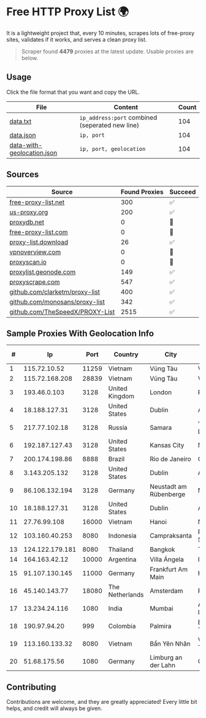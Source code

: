 
# Free HTTP Proxy List 🌍

It is a lightweight project that, every 10 minutes, scrapes lots of free-proxy sites, validates if it works, and serves a clean proxy list.


> Scraper found **4479** proxies at the latest update. Usable proxies are below.

## Usage

Click the file format that you want and copy the URL.


|File|Content|Count|
|----|-------|-----|
|[data.txt](https://raw.githubusercontent.com/themiralay/Proxy-List-World/master/data.txt)|`ip_address:port` combined (seperated new line)|104|
|[data.json](https://raw.githubusercontent.com/themiralay/Proxy-List-World/master/data.json)|`ip, port`|104|
|[data-with-geolocation.json](https://raw.githubusercontent.com/themiralay/Proxy-List-World/master/data-with-geolocation.json)|`ip, port, geolocation`|104|

## Sources

|Source|Found Proxies|Succeed|
|------|-------------|-------|
|[free-proxy-list.net](https://free-proxy-list.net)|300|✅|
|[us-proxy.org](https://www.us-proxy.org)|200|✅|
|[proxydb.net](http://proxydb.net)|0|🚫|
|[free-proxy-list.com](https://free-proxy-list.com/?page=&port=&type%5B%5D=http&type%5B%5D=https&up_time=0&search=Search)|0|🚫|
|[proxy-list.download](https://www.proxy-list.download/HTTP)|26|✅|
|[vpnoverview.com](https://vpnoverview.com/privacy/anonymous-browsing/free-proxy-servers)|0|🚫|
|[proxyscan.io](https://www.proxyscan.io)|0|🚫|
|[proxylist.geonode.com](https://proxylist.geonode.com/api/proxy-list?limit=300&page=1&sort_by=lastChecked&sort_type=desc&protocols=http,https)|149|✅|
|[proxyscrape.com](https://api.proxyscrape.com/v2/?request=displayproxies&protocol=http&timeout=10000&country=all&ssl=all&anonymity=all)|547|✅|
|[github.com/clarketm/proxy-list](https://raw.githubusercontent.com/clarketm/proxy-list/master/proxy-list-raw.txt)|400|✅|
|[github.com/monosans/proxy-list](https://raw.githubusercontent.com/monosans/proxy-list/main/proxies/http.txt)|342|✅|
|[github.com/TheSpeedX/PROXY-List](https://raw.githubusercontent.com/TheSpeedX/PROXY-List/master/http.txt)|2515|✅|


## Sample Proxies With Geolocation Info

|#|Ip|Port|Country|City|Internet Service Provider|
|-|--|----|-------|----|-------------------------|
|1|115.72.10.52|11259|Vietnam|Vũng Tàu|VIETELmetro|
|2|115.72.168.208|28839|Vietnam|Vũng Tàu|VIETELmetro|
|3|193.46.0.103|3128|United Kingdom|London|Rackdog, LLC|
|4|18.188.127.31|3128|United States|Dublin|Amazon.com, Inc.|
|5|217.77.102.18|3128|Russia|Samara|"Region Svyaz Konsalt" LLC|
|6|192.187.127.43|3128|United States|Kansas City|Nocix, LLC|
|7|200.174.198.86|8888|Brazil|Rio de Janeiro|Claro S.A|
|8|3.143.205.132|3128|United States|Dublin|Amazon.com, Inc.|
|9|86.106.132.194|3128|Germany|Neustadt am Rübenberge|M247 Europe SRL|
|10|18.188.127.31|3128|United States|Dublin|Amazon.com, Inc.|
|11|27.76.99.108|16000|Vietnam|Hanoi|Newass2011xDSLHCMC|
|12|103.160.40.253|8080|Indonesia|Campraksanta|PT Wistel Teknologi Solusi|
|13|124.122.179.181|8080|Thailand|Bangkok|True Internet Co., Ltd.|
|14|164.163.42.12|10000|Argentina|Villa Ángela|Interret Villa Angela SRL|
|15|91.107.130.145|11000|Germany|Frankfurt Am Main|Hetzner Online AG|
|16|45.140.143.77|18080|The Netherlands|Amsterdam|RoyaleHosting BV|
|17|13.234.24.116|1080|India|Mumbai|Amazon Technologies Inc.|
|18|190.97.94.20|999|Colombia|Palmira|Empresa de Recursos Tecnologicos S.A E.S.P|
|19|113.160.133.32|8080|Vietnam|Bẩn Yên Nhân|VietNam Post and Telecom Corporation|
|20|51.68.175.56|1080|Germany|Limburg an der Lahn|OVH SAS|



## Contributing

Contributions are welcome, and they are greatly appreciated! Every
little bit helps, and credit will always be given.

